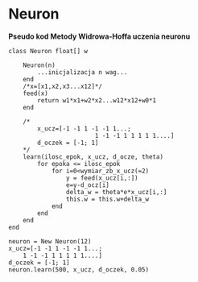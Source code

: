 # Neuron

**Pseudo kod Metody Widrowa-Hoffa uczenia neuronu**

	class Neuron float[] w

		Neuron(n)
			...inicjalizacja n wag...
		end
		/*x=[x1,x2,x3...x12]*/
		feed(x)
			return w1*x1+w2*x2...w12*x12+w0*1
		end

		/*
			x_ucz=[-1 -1 1 -1 -1 1...; 
        	                1 -1 -1 1 1 1 1 1....]
			d_oczek = [-1; 1]
		*/
		learn(ilosc_epok, x_ucz, d_ocze, theta)
			for epoka <= ilosc_epok
				for i=0<wymiar_zb_x_ucz(=2)
					y = feed(x_ucz[i,:])
					e=y-d_ocz[i]
					delta_w = theta*e*x_ucz[i,:]
					this.w = this.w+delta_w			
				end
			end
		end	
	end

	neuron = New Neuron(12)
	x_ucz=[-1 -1 1 -1 -1 1...; 
	 	1 -1 -1 1 1 1 1 1....]
	d_oczek = [-1; 1]
	neuron.learn(500, x_ucz, d_oczek, 0.05)
